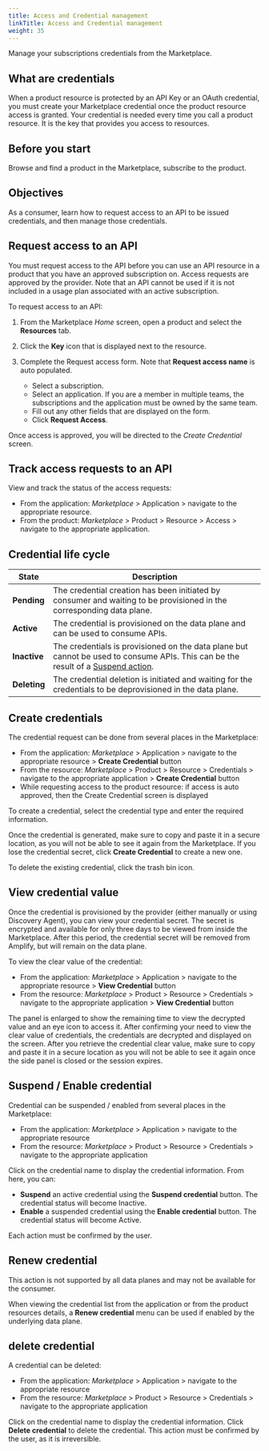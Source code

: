```yaml
---
title: Access and Credential management
linkTitle: Access and Credential management
weight: 35
---
```


Manage your subscriptions credentials from the Marketplace.

## What are credentials

When a product resource is protected by an API Key or an OAuth credential, you must create your Marketplace credential once the product resource access is granted. Your credential is needed every time you call a product resource. It is the key that provides you access to resources.

## Before you start

Browse and find a product in the Marketplace, subscribe to the product.

## Objectives

As a consumer, learn how to request access to an API to be issued credentials, and then manage those credentials.

## Request access to an API

You must request access to the API before you can use an API resource in a product that you have an approved subscription on. Access requests are approved by the provider. Note that an API cannot be used if it is not included in a usage plan associated with an active subscription.

To request access to an API:

1. From the Marketplace *Home* screen, open a product and select the **Resources** tab.
2. Click the **Key** icon that is displayed next to the resource.
3. Complete the Request access form. Note that **Request access name** is auto populated.

    * Select a subscription.
    * Select an application. If you are a member in multiple teams, the subscriptions and the application must be owned by the same team.
    * Fill out any other fields that are displayed on the form.
    * Click **Request Access**.

Once access is approved, you will be directed to the *Create Credential* screen.

## Track access requests to an API

View and track the status of the access requests:

* From the application: *Marketplace* > Application > navigate to the appropriate resource.
* From the product: *Marketplace* > Product > Resource > Access > navigate to the appropriate application.

## Credential life cycle

| State          | Description                                                                                                                        |
|----------------|------------------------------------------------------------------------------------------------------------------------------------|
| **Pending**    | The credential creation has been initiated by consumer and waiting to be provisioned in the corresponding data plane.              |
| **Active**     | The credential is provisioned on the data plane and can be used to consume APIs.                                                   |
| **Inactive**   | The credentials is provisioned on the data plane but cannot be used to consume APIs. This can be the result of a [Suspend action](/docs/manage_marketplace/consumer_experience/credential_management#suspend--enable-credential). |
| **Deleting**   | The credential deletion is initiated and waiting for the credentials to be deprovisioned in the data plane.                        |

## Create credentials

The credential request can be done from several places in the Marketplace:

* From the application: *Marketplace* > Application > navigate to the appropriate resource > **Create Credential** button
* From the resource: *Marketplace* > Product > Resource > Credentials > navigate to the appropriate application > **Create Credential** button
* While requesting access to the product resource: if access is auto approved, then the Create Credential screen is displayed

To create a credential, select the credential type and enter the required information.

Once the credential is generated, make sure to copy and paste it in a secure location, as you will not be able to see it again from the Marketplace. If you lose the credential secret, click **Create Credential** to create a new one.

To delete the existing credential, click the trash bin icon.

## View credential value

Once the credential is provisioned by the provider (either manually or using Discovery Agent), you can view your credential secret. The secret is encrypted and available for only three days to be viewed from inside the Marketplace. After this period, the credential secret will be removed from Amplify, but will remain on the data plane.

To view the clear value of the credential:

* From the application: *Marketplace* > Application > navigate to the appropriate resource > **View Credential** button
* From the resource: *Marketplace* > Product > Resource > Credentials > navigate to the appropriate application > **View Credential** button

The panel is enlarged to show the remaining time to view the decrypted value and an eye icon to access it. After confirming your need to view the clear value of credentials, the credentials are decrypted and displayed on the screen. After you retrieve the credential clear value, make sure to copy and paste it in a secure location as you will not be able to see it again once the side panel is closed or the session expires.

## Suspend / Enable credential

Credential can be suspended / enabled from several places in the Marketplace:

* From the application: *Marketplace* > Application > navigate to the appropriate resource
* From the resource: *Marketplace* > Product > Resource > Credentials > navigate to the appropriate application

Click on the credential name to display the credential information. From here, you can:

* **Suspend** an active credential using the **Suspend credential** button. The credential status will become Inactive.
* **Enable** a suspended credential using the **Enable credential** button. The credential status will become Active.

Each action must be confirmed by the user.

## Renew credential

This action is not supported by all data planes and may not be available for the consumer.

When viewing the credential list from the application or from the product resources details, a **Renew credential** menu can be used if enabled by the underlying data plane.

## delete credential

A credential can be deleted:

* From the application: *Marketplace* > Application > navigate to the appropriate resource
* From the resource: *Marketplace* > Product > Resource > Credentials > navigate to the appropriate application

Click on the credential name to display the credential information. Click **Delete credential** to delete the credential. This action must be confirmed by the user, as it is irreversible.
